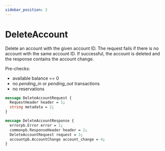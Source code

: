 ```yaml
---
sidebar_position: 2
---
```


# DeleteAccount
Delete an account with the given account ID. The request fails if there is no account with the same
account ID. If successful, the account is deleted and the response contains the account change.

Pre-checks:
- available balance == 0
- no _pending_in_ or _pending_out_ transactions
- no reservations

```protobuf
message DeleteAccountRequest {
  RequestHeader header = 1;
  string metadata = 2;
}

message DeleteAccountResponse {
  errorpb.Error error = 1;
  commonpb.ResponseHeader header = 2;
  DeleteAccountRequest request = 3;
  accountpb.AccountChange account_change = 4;
}
```
